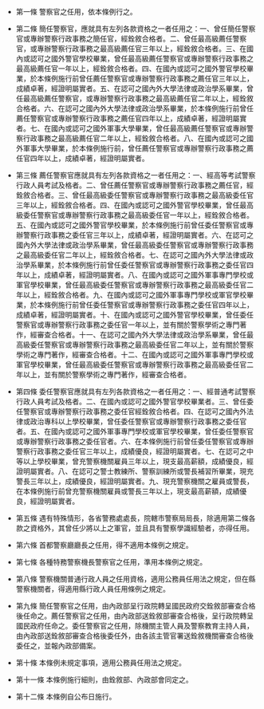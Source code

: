 * 第一條 警察官之任用，依本條例行之。

* 第二條 簡任警察官，應就具有左列各款資格之一者任用之：一、曾任簡任警察官或專辦警察行政事務之簡任官，經銓敘合格者。二、曾任最高級薦任警察官，或專辦警察行政事務之最高級薦任官三年以上，經銓敘合格者。三、在國內或認可之國外警官學校畢業，曾任最高級薦任警察官或專辦警察行政事務之最高級薦任官一年以上，經銓敘合格者。四、在國內或認可之國外警官學校畢業，於本條例施行前曾任薦任警察官或專辦警察行政事務之薦任官三年以上，成績卓著，經證明屬實者。五、在認可之國內外大學法律或政治學系畢業，曾任最高級薦任警察官，或專辦警察行政事務之最高級薦任官二年以上，經銓敘合格者。六、在認可之國內外大學法律或政治學系畢業，於本條例施行前曾任薦任警察官或專辦警察行政事務之薦任官四年以上，成績卓著，經證明屬實者。七、在國內或認可之國外軍事大學畢業，曾任最高級薦任警察官或專辦警察行政事務之最高級薦任官二年以上，經銓敘合格者。八、在國內或認可之國外軍事大學畢業，於本條例施行前，曾任薦任警察官或專辦警察行政事務之薦任官四年以上，成績卓著，經證明屬實者。

* 第三條 薦任警察官應就具有左列各款資格之一者任用之：一、經高等考試警察行政人員考試及格者。二、曾任薦任警察官或專辦警察行政事務之薦任官，經銓敘合格者。三、曾任最高級委任警察官或專辦警察行政事務之最高級委任官三年以上，經銓敘合格者。四、在國內或認可之國外警官學校畢業，曾任最高級委任警察官或專辦警察行政事務之最高級委任官一年以上，經銓敘合格者。五、在國內或認可之國外警官學校畢業，於本條例施行前曾任委任警察官或專辦警察行政事務之委任官三年以上，成績卓著，經證明屬實者。六、在認可之國內外大學法律或政治學系畢業，曾任最高級委任警察官或專辦警察行政事務之最高級委任官二年以上，經銓敘合格者。七、在認可之國內外大學法律或政治學系畢業，於本條例施行前曾任委任警察官或專辦警察行政事務之委任官四年以上，成績卓著，經證明屬實者。八、在國內或認可之國外軍事專門學校或軍官學校畢業，曾任最高級委任警察官或專辦警察行政事務之最高級委任官二年以上，經銓敘合格者。九、在國內或認可之國外軍事專門學校或軍官學校畢業，於本條例施行前曾任委任警察官或專辦警察行政事務之委任官四年以上，成績卓著，經證明屬實者。十、在國內或認可之國外警官學校畢業，曾任委任警察官或專辦警察行政事務之委任官一年以上，並有關於警察學術之專門著作，經審查合格者。十一、在認可之國內外大學法律或政治學系畢業，曾任最高級委任警察官或專辦警察行政事務之最高級委任官二年以上，並有關於警察學術之專門著作，經審查合格者。十二、在國內或認可之國外軍事專門學校或軍官學校畢業，曾任最高級委任警察官或專辦警察行政事務之最高級委任官二年以上，並有關於警察學術之專門著作，經審查合格者。

* 第四條 委任警察官應就具有左列各款資格之一者任用之：一、經普通考試警察行政人員考試及格者。二、在國內或認可之國外警官學校畢業者。三、曾任委任警察官或專辦警察行政事務之委任官經銓敘合格者。四、在認可之國內外法律或政治專科以上學校畢業，曾任委任警察官或專辦警察行政事務之委任官者。五、在國內或認可之國外軍事專門學校或軍官學校畢業，曾任委任警察官或專辦警察行政事務之委任官者。六、在本條例施行前曾任委任警察官或專辦警察行政事務之委任官三年以上，成績優良，經證明屬實者。七、在認可之中等以上學校畢業，曾充警察機關雇員三年以上，現支最高薪額，成績優良，經證明屬實者。八、在認可之警士教練所、警察訓練所或警長補習所畢業，現充警長三年以上，成績優良，經證明屬實者。九、現充警察機關之雇員或警長，在本條例施行前曾充警察機關雇員或警長三年以上，現支最高薪額，成績優良，經證明屬實者。

* 第五條 遇有特殊情形，各省警務處處長，院轄市警察局局長，除適用第二條各款之資格外，其曾任少將以上之軍官，並且具有警察學識經驗者，亦得任用。

* 第六條 首都警察廳廳長之任用，得不適用本條例之規定。

* 第七條 各種特務警察機長警察官之任用，準用本條例之規定。

* 第八條 警察機關普通行政人員之任用資格，適用公務員任用法之規定，但在縣警察機關者，得適用縣行政人員任用條例之規定。

* 第九條 簡任警察官之任用，由內政部呈行政院轉呈國民政府交銓敘部審查合格後任命之。薦任警察官之任用，由內政部送銓敘部審查合格後，呈行政院轉呈國民政府任命之。委任警察官之任用，除機關主管人員及警察教育主持人員，由內政部送銓敘部審查合格後委任外，由各該主管官署送銓敘機關審查合格後委任之，並報內政部備案。

* 第十條 本條例未規定事項，適用公務員任用法之規定。

* 第十一條 本條例施行細則，由銓敘部、內政部會同定之。

* 第十二條 本條例自公布日施行。

